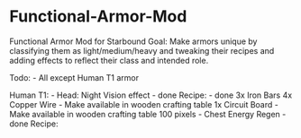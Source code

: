 # Functional-Armor-Mod
Functional Armor Mod for Starbound
Goal:
	Make armors unique by classifying them as light/medium/heavy and tweaking their recipes and adding effects to reflect their class and intended role.

Todo:
	- All except Human T1 armor

Human
	T1:
		- Head: 
			Night Vision effect - done
			Recipe: - done
				3x Iron Bars
				4x Copper Wire
					- Make available in wooden crafting table
				1x Circuit Board
					- Make available in wooden crafting table
				100 pixels
		- Chest
			Energy Regen - done
			Recipe:
			  
